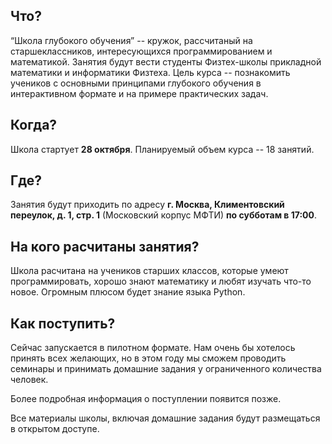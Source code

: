 ## Что?

“Школа глубокого обучения” -- кружок, рассчитаный на старшеклассников, интересующихся программированием и математикой. Занятия будут вести студенты Физтех-школы прикладной математики и информатики Физтеха. Цель курса -- познакомить учеников с основными принципами глубокого обучения в интерактивном формате и на примере практических задач.

## Когда?

Школа стартует **28 октября**. Планируемый объем курса -- 18 занятий.

## Где?

Занятия будут приходить по адресу **г. Москва, Климентовский переулок, д. 1, стр. 1** (Московский корпус МФТИ) **по субботам в 17:00**.

## На кого расчитаны занятия?

Школа расчитана на учеников старших классов, которые умеют программировать, хорошо знают математику и любят изучать что-то новое. Огромным плюсом будет знание языка Python.

## Как поступить?

Сейчас запускается в пилотном формате. Нам очень бы хотелось принять всех желающих, но в этом году мы сможем проводить семинары и принимать домашние задания у ограниченного количества человек. 

Более подробная информация о поступлении появится позже.

Все материалы школы, включая домашние задания будут размещаться в открытом доступе.
